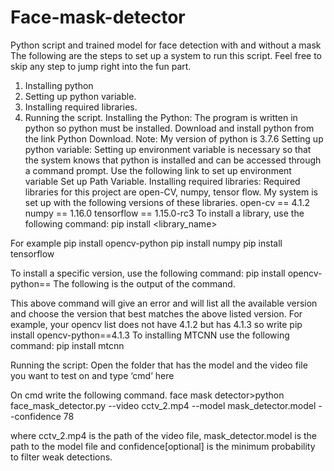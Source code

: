 # Face-mask-detector
Python script and trained model for face detection with and without a mask
The following are the steps to set up a system to run this script. Feel free to skip any step to jump right into the fun part.
1.	Installing python
2.	Setting up python variable.
3.	Installing required libraries.
4.	Running the script.
Installing the Python:
The program is written in python so python must be installed. Download and install python from the link Python Download.
Note: My version of python is 3.7.6
Setting up python variable:
Setting up environment variable is necessary so that the system knows that python is installed and can be accessed through a command prompt. Use the following link to set up environment variable Set up Path Variable.
Installing required libraries:
Required libraries for this project are open-CV, numpy, tensor flow.
My system is set up with the following versions of these libraries.
open-cv == 4.1.2
numpy == 1.16.0
tensorflow == 1.15.0-rc3
To install a library, use the following command:
pip install <library_name>



For example
pip install opencv-python
pip install numpy
pip install tensorflow

To install a specific version, use the following command:
pip install opencv-python==
The following is the output of the command.
 
This above command will give an error and will list all the available version and choose the version that best matches the above listed version. For example, your opencv list does not have 4.1.2 but has 4.1.3 so write 
pip install opencv-python==4.1.3
To installing MTCNN use the following command:
pip install mtcnn

Running the script:
Open the folder that has the model and the video file you want to test on and type ‘cmd’ here
 
On cmd write the following command.
face mask detector>python face_mask_detector.py --video cctv_2.mp4 --model mask_detector.model --confidence 78

where cctv_2.mp4 is the path of the video file, mask_detector.model is the path to the model file and confidence[optional] is the minimum probability to filter weak detections.

